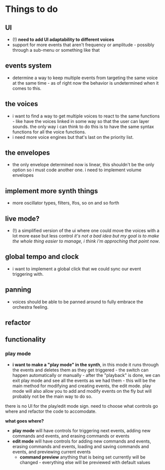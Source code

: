# Things to do

## UI

- (!) **need to add UI adaptability to different voices**
- support for more events that aren't frequency or amplitude - possibly through a sub-menu or something like that

## events system

- determine a way to keep multiple events from targeting the same voice at the same time - as of right now the behavior is undetermined when it comes to this.

## the voices

- i want to find a way to get multiple voices to react to the same functions - like have the voices linked in some way so that the user can layer sounds. the only way i can think to do this is to have the same syntax functions for all the voice functions.
- i need more voice engines but that's last on the priority list.

## the envelopes

- the only envelope determined now is linear, this shouldn't be the only option so i must code another one. i need to implement volume envelopes

## implement more synth things

- more oscillator types, filters, lfos, so on and so forth

## live mode?

- (!) a simplified version of the ui where one could move the voices with a lot more ease but less control
*it's not a bad idea but my goal is to make the whole thing easier to manage, i think i'm approching that point now*.

## global tempo and clock

- i want to implement a global click that we could sync our event triggering with.

## panning

- voices should be able to be panned around to fully embrace the orchestra feeling.

## refactor

## functionality

### play mode

- **i want to make a "play mode" in the synth**, in this mode it runs through the events and deletes them as they get triggered - the switch can happen automatically or manually - after the "playback" is done, we can exit play mode and see all the events as we had them - this will be the main method for modifying and creating events, the edit mode. play mode will also allow you to add and modify events on the fly but will probably not be the main way to do so.

there is no UI for the play/edit mode sign. need to choose what controls go where and refactor the code to accomodate.

**what goes where?**

- **play mode** will have controls for triggering next events, adding new commands and events, and erasing commands or events
- **edit mode** will have controls for adding new commands and events, erasing commands and events, loading and saving commands and events, and previewing current events
  - **command preview** anything that is being set currently will be changed - everything else will be previewed with default values

